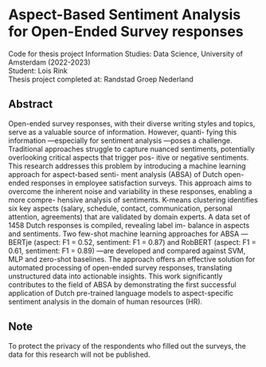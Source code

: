 # Aspect-Based Sentiment Analysis for Open-Ended Survey responses
Code for thesis project Information Studies: Data Science, University of Amsterdam (2022-2023) <br />
Student: Lois Rink <br />
Thesis project completed at: Randstad Groep Nederland <br />


## Abstract
Open-ended survey responses, with their diverse writing styles and
topics, serve as a valuable source of information. However, quanti-
fying this information —especially for sentiment analysis —poses
a challenge. Traditional approaches struggle to capture nuanced
sentiments, potentially overlooking critical aspects that trigger pos-
itive or negative sentiments. This research addresses this problem
by introducing a machine learning approach for aspect-based senti-
ment analysis (ABSA) of Dutch open-ended responses in employee
satisfaction surveys. This approach aims to overcome the inherent
noise and variability in these responses, enabling a more compre-
hensive analysis of sentiments. K-means clustering identifies six
key aspects (salary, schedule, contact, communication, personal
attention, agreements) that are validated by domain experts. A
data set of 1458 Dutch responses is compiled, revealing label im-
balance in aspects and sentiments. Two few-shot machine learning
approaches for ABSA —BERTje (aspect: F1 = 0.52, sentiment: F1 =
0.87) and RobBERT (aspect: F1 = 0.61, sentiment: F1 = 0.89) —are
developed and compared against SVM, MLP and zero-shot baselines.
The approach offers an effective solution for automated processing
of open-ended survey responses, translating unstructured data into
actionable insights. This work significantly contributes to the field
of ABSA by demonstrating the first successful application of Dutch
pre-trained language models to aspect-specific sentiment analysis
in the domain of human resources (HR).

## Note
To protect the privacy of the respondents who filled out the surveys, the data for this research will not be published.
